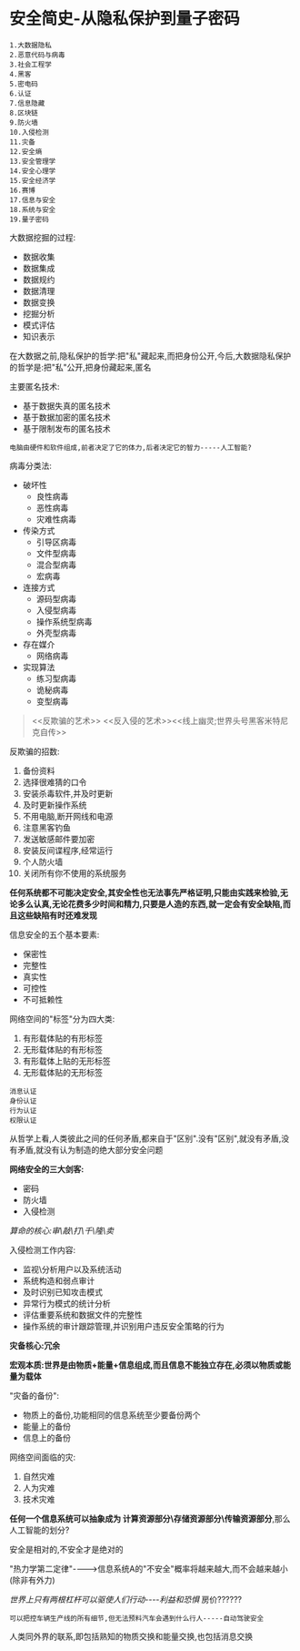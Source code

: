 # 安全简史-从隐私保护到量子密码

```shell
1.大数据隐私
2.恶意代码与病毒
3.社会工程学
4.黑客
5.密电码
6.认证
7.信息隐藏
8.区块链
9.防火墙
10.入侵检测
11.灾备
12.安全熵
13.安全管理学
14.安全心理学
15.安全经济学
16.赛博
17.信息与安全
18.系统与安全
19.量子密码
```



大数据挖掘的过程:

- 数据收集
- 数据集成
- 数据规约
- 数据清理
- 数据变换
- 挖掘分析
- 模式评估
- 知识表示

在大数据之前,隐私保护的哲学:把"私"藏起来,而把身份公开,今后,大数据隐私保护的哲学是:把"私"公开,把身份藏起来,匿名

主要匿名技术:

- 基于数据失真的匿名技术
- 基于数据加密的匿名技术
- 基于限制发布的匿名技术

```
电脑由硬件和软件组成,前者决定了它的体力,后者决定它的智力-----人工智能?
```

病毒分类法:

- 破坏性
  - 良性病毒
  - 恶性病毒
  - 灾难性病毒
- 传染方式
  - 引导区病毒
  - 文件型病毒
  - 混合型病毒
  - 宏病毒
- 连接方式
  - 源码型病毒
  - 入侵型病毒
  - 操作系统型病毒
  - 外壳型病毒
- 存在媒介
  - 网络病毒
- 实现算法
  - 练习型病毒
  - 诡秘病毒
  - 变型病毒

> <<反欺骗的艺术>> <<反入侵的艺术>><<线上幽灵;世界头号黑客米特尼克自传>>

反欺骗的招数:

1. 备份资料
2. 选择很难猜的口令
3. 安装杀毒软件,并及时更新
4. 及时更新操作系统
5. 不用电脑,断开网线和电源
6. 注意黑客钓鱼
7. 发送敏感邮件要加密
8. 安装反间谍程序,经常运行
9. 个人防火墙
10. 关闭所有你不使用的系统服务

**任何系统都不可能决定安全,其安全性也无法事先严格证明,只能由实践来检验,无论多么认真,无论花费多少时间和精力,只要是人造的东西,就一定会有安全缺陷,而且这些缺陷有时还难发现**

信息安全的五个基本要素:

- 保密性
- 完整性
- 真实性
- 可控性
- 不可抵赖性

网络空间的"标签"分为四大类:

1. 有形载体贴的有形标签
2. 无形载体贴的有形标签
3. 有形载体上贴的无形标签
4. 无形载体贴的无形标签

```
消息认证
身份认证
行为认证
权限认证
```

从哲学上看,人类彼此之间的任何矛盾,都来自于"区别".没有"区别",就没有矛盾,没有矛盾,就没有认为制造的绝大部分安全问题

**网络安全的三大剑客:**

- 密码
- 防火墙
- 入侵检测

*算命的核心:审\敲\打\千\隆\卖*

入侵检测工作内容:

- 监视\分析用户以及系统活动
- 系统构造和弱点审计
- 及时识别已知攻击模式
- 异常行为模式的统计分析
- 评估重要系统和数据文件的完整性
- 操作系统的审计跟踪管理,并识别用户违反安全策略的行为

**灾备核心:冗余**

**宏观本质:世界是由物质+能量+信息组成,而且信息不能独立存在,必须以物质或能量为载体**

"灾备的备份":

- 物质上的备份,功能相同的信息系统至少要备份两个
- 能量上的备份
- 信息上的备份

网络空间面临的灾:

1. 自然灾难
2. 人为灾难
3. 技术灾难

**任何一个信息系统可以抽象成为 计算资源部分\存储资源部分\传输资源部分**,那么人工智能的划分?

安全是相对的,不安全才是绝对的

"热力学第二定律"---->信息系统A的"不安全"概率将越来越大,而不会越来越小(除非有外力)

*世界上只有两根杠杆可以驱使人们行动----利益和恐惧*  房价??????

```
可以把控车辆生产线的所有细节,但无法预料汽车会遇到什么行人-----自动驾驶安全
```

人类同外界的联系,即包括熟知的物质交换和能量交换,也包括消息交换





